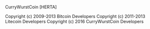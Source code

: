 CurryWurstCoin [HERTA]

Copyright (c) 2009-2013 Bitcoin Developers
Copyright (c) 2011-2013 Litecoin Developers
Copyright (c) 2016 CurryWurstCoin Developers